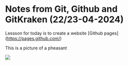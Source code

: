 # Notes from Git, Github and GitKraken (22/23-04-2024)

Lessson for today is to create a website [Github pages] (https://pages.github.com/)

This is a picture of a pheasant

![](https://base-prod.rspb-prod.magnolia-platform.com/dam/jcr:ce7e45dc-a802-4440-bca6-c3549db15cd9/602988749-Species-Golden-Pheasant-MALE-Flapping-wings.jpg)
